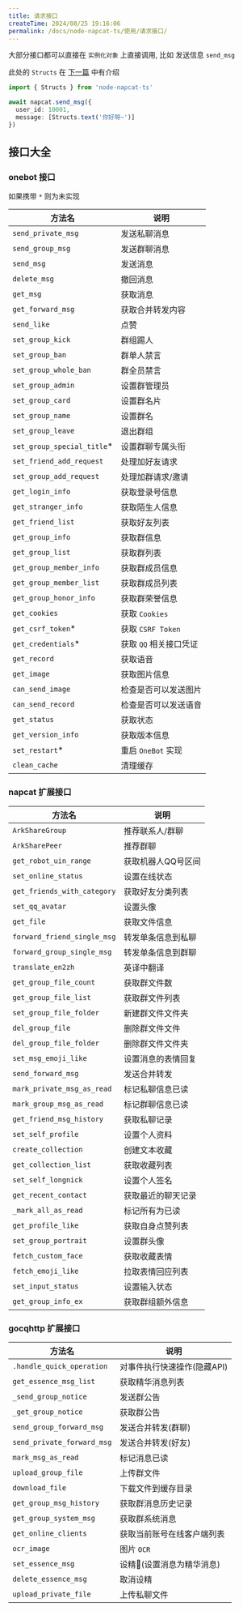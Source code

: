 ```yaml
---
title: 请求接口
createTime: 2024/08/25 19:16:06
permalink: /docs/node-napcat-ts/使用/请求接口/
---
```


大部分接口都可以直接在 `实例化对象` 上直接调用, 比如 发送信息 `send_msg`

此处的 `Structs` 在 [下一篇](./5.消息段构造器.md) 中有介绍

~~~ typescript
import { Structs } from 'node-napcat-ts'

await napcat.send_msg({
  user_id: 10001,
  message: [Structs.text('你好呀~')]
})
~~~

## 接口大全

### onebot 接口

如果携带 `*` 则为未实现

| 方法名                     | 说明                   |
| -------------------------- | ---------------------- |
| `send_private_msg`         | 发送私聊消息           |
| `send_group_msg`           | 发送群聊消息           |
| `send_msg`                 | 发送消息               |
| `delete_msg`               | 撤回消息               |
| `get_msg`                  | 获取消息               |
| `get_forward_msg`          | 获取合并转发内容       |
| `send_like`                | 点赞                   |
| `set_group_kick`           | 群组踢人               |
| `set_group_ban`            | 群单人禁言             |
| `set_group_whole_ban`      | 群全员禁言             |
| `set_group_admin`          | 设置群管理员           |
| `set_group_card`           | 设置群名片             |
| `set_group_name`           | 设置群名               |
| `set_group_leave`          | 退出群组               |
| `set_group_special_title`* | 设置群聊专属头衔       |
| `set_friend_add_request`   | 处理加好友请求         |
| `set_group_add_request`    | 处理加群请求/邀请      |
| `get_login_info`           | 获取登录号信息         |
| `get_stranger_info`        | 获取陌生人信息         |
| `get_friend_list`          | 获取好友列表           |
| `get_group_info`           | 获取群信息             |
| `get_group_list`           | 获取群列表             |
| `get_group_member_info`    | 获取群成员信息         |
| `get_group_member_list`    | 获取群成员列表         |
| `get_group_honor_info`     | 获取群荣誉信息         |
| `get_cookies`              | 获取 `Cookies`         |
| `get_csrf_token`*          | 获取 `CSRF Token`      |
| `get_credentials`*         | 获取 `QQ` 相关接口凭证 |
| `get_record`               | 获取语音               |
| `get_image`                | 获取图片信息           |
| `can_send_image`           | 检查是否可以发送图片   |
| `can_send_record`          | 检查是否可以发送语音   |
| `get_status`               | 获取状态               |
| `get_version_info`         | 获取版本信息           |
| `set_restart`*             | 重启 `OneBot` 实现     |
| `clean_cache`              | 清理缓存               |

### napcat 扩展接口

| 方法名                      | 说明               |
| --------------------------- | ------------------ |
| `ArkShareGroup`             | 推荐联系人/群聊    |
| `ArkSharePeer`              | 推荐群聊           |
| `get_robot_uin_range`       | 获取机器人QQ号区间 |
| `set_online_status`         | 设置在线状态       |
| `get_friends_with_category` | 获取好友分类列表   |
| `set_qq_avatar`             | 设置头像           |
| `get_file`                  | 获取文件信息       |
| `forward_friend_single_msg` | 转发单条信息到私聊 |
| `forward_group_single_msg`  | 转发单条信息到群聊 |
| `translate_en2zh`           | 英译中翻译         |
| `get_group_file_count`      | 获取群文件数       |
| `get_group_file_list`       | 获取群文件列表     |
| `set_group_file_folder`     | 新建群文件文件夹   |
| `del_group_file`            | 删除群文件文件     |
| `del_group_file_folder`     | 删除群文件文件夹   |
| `set_msg_emoji_like`        | 设置消息的表情回复 |
| `send_forward_msg`          | 发送合并转发       |
| `mark_private_msg_as_read`  | 标记私聊信息已读   |
| `mark_group_msg_as_read`    | 标记群聊信息已读   |
| `get_friend_msg_history`    | 获取私聊记录       |
| `set_self_profile`          | 设置个人资料       |
| `create_collection`         | 创建文本收藏       |
| `get_collection_list`       | 获取收藏列表       |
| `set_self_longnick`         | 设置个人签名       |
| `get_recent_contact`        | 获取最近的聊天记录 |
| `_mark_all_as_read`         | 标记所有为已读     |
| `get_profile_like`          | 获取自身点赞列表   |
| `set_group_portrait`        | 设置群头像         |
| `fetch_custom_face`         | 获取收藏表情       |
| `fetch_emoji_like`          | 拉取表情回应列表   |
| `set_input_status`          | 设置输入状态       |
| `get_group_info_ex`         | 获取群组额外信息   |

### gocqhttp 扩展接口

| 方法名                     | 说明                        |
| -------------------------- | --------------------------- |
| `.handle_quick_operation`  | 对事件执行快速操作(隐藏API) |
| `get_essence_msg_list`     | 获取精华消息列表            |
| `_send_group_notice`       | 发送群公告                  |
| `_get_group_notice`        | 获取群公告                  |
| `send_group_forward_msg`   | 发送合并转发(群聊)          |
| `send_private_forward_msg` | 发送合并转发(好友)          |
| `mark_msg_as_read`         | 标记消息已读                |
| `upload_group_file`        | 上传群文件                  |
| `download_file`            | 下载文件到缓存目录          |
| `get_group_msg_history`    | 获取群消息历史记录          |
| `get_group_system_msg`     | 获取群系统消息              |
| `get_online_clients`       | 获取当前账号在线客户端列表  |
| `ocr_image`                | 图片 `OCR`                  |
| `set_essence_msg`          | 设精🤪(设置消息为精华消息)   |
| `delete_essence_msg`       | 取消设精                    |
| `upload_private_file`      | 上传私聊文件                |
